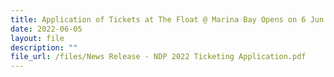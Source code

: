 ```yaml
---
title: Application of Tickets at The Float @ Marina Bay Opens on 6 Jun 2022
date: 2022-06-05
layout: file
description: ""
file_url: /files/News Release - NDP 2022 Ticketing Application.pdf
---
```








